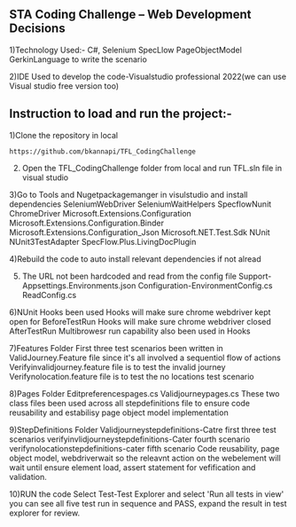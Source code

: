 STA Coding Challenge – Web Development Decisions
-------------------------------------------------

1)Technology Used:-
	C#,
	Selenium
	SpecLlow
	PageObjectModel
	GerkinLanguage to write the scenario

2)IDE Used to develop the code-Visualstudio professional 2022(we can use Visual studio free version too)

Instruction to load and run the project:-
------------------------------------------

1)Clone the repository in local

	https://github.com/bkannapi/TFL_CodingChallenge

2) Open the TFL_CodingChallenge folder from local and run TFL.sln file in visual studio

3)Go to Tools and Nugetpackagemanger in visulstudio and install dependencies
	SeleniumWebDriver
	SeleniumWaitHelpers
	SpecflowNunit
	ChromeDriver
	Microsoft.Extensions.Configuration
	Microsoft.Extensions.Configuration.Binder
	Microsoft.Extensions.Configuration_Json
	Microsoft.NET.Test.Sdk
	NUnit
	NUnit3TestAdapter
	SpecFlow.Plus.LivingDocPlugin

4)Rebuild the code to auto install relevant dependencies if not alread

5) The URL not been hardcoded and read from the config file
	Support-Appsettings.Environments.json
	Configuration-EnvironmentConfig.cs
	ReadConfig.cs

6)NUnit Hooks been used
	Hooks will make sure chrome webdriver kept open for BeforeTestRun
	Hooks will make sure chrome webdriver closed AfterTestRun
	Multibrowesr run capability also been used in Hooks

7)Features Folder
	First three test scenarios been written in ValidJourney.Feature file since it's all involved a sequentiol flow of actions
	Verifyinvalidjourney.feature file is to test the invalid journey
	Verifynolocation.feature file is to test the no locations test scenario

8)Pages Folder
	Editpreferencespages.cs
	Validjourneypages.cs
These two class files been used across all stepdefinitions file to ensure code reusability and estabilisy page object model implementation

9)StepDefinitions Folder
	Validjourneystepdefinitions-Catre first three test scenarios
	verifyinvlidjourneystepdefinitions-Cater fourth scenario
	verifynolocationstepdefinitions-cater fifth scenario
Code reusability, page object model, webdriverwait so the releavnt action on the webelement will wait until ensure element load, assert statement for vefification and validation.

10)RUN the code
	Select Test-Test Explorer and select 'Run all tests in view'
you can see all five test run in sequence and PASS, expand the result in test explorer for review.

	
	
	
	


